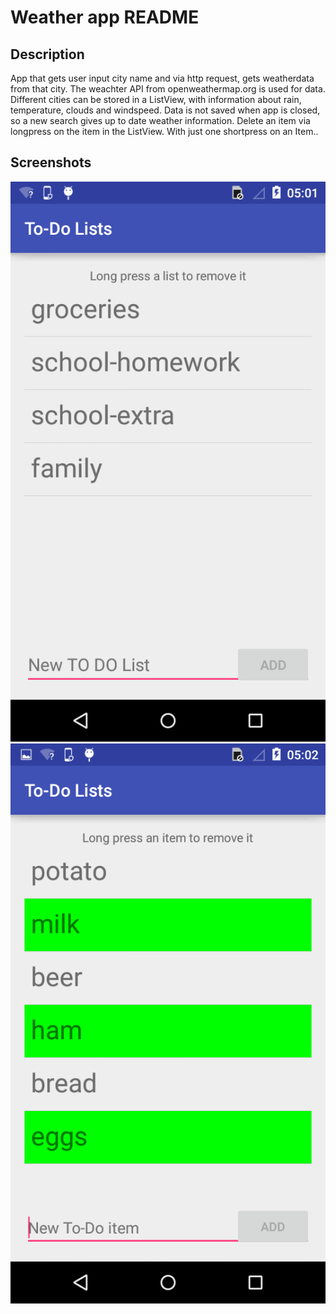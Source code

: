 # Weather app README #

## Description ##
App that gets user input city name and via http request, gets weatherdata from that city.
The weachter API from openweathermap.org is used for data.
Different cities can be stored in a ListView, with information about rain, temperature, clouds and windspeed.
Data is not saved when app is closed, so a new search gives up to date weather information. 
Delete an item via longpress on the item in the ListView.
With just one shortpress on an Item..  

## Screenshots ##
![ToDo Lists View](https://github.com/lywo/Lydia_pset4/blob/master/app/src/doc/ToDoListsView.png?raw=true)
![ToDo Items View](https://github.com/lywo/Lydia_pset4/blob/master/app/src/doc/ToDoItemsView.png?raw=true)
